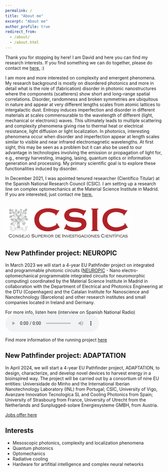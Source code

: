 ```yaml
---
permalink: /
title: "About me"
excerpt: "About me"
author_profile: true
redirect_from: 
  - /about/
  - /about.html
---
```


Thank you for stopping by here! I am David and here you can find my research interests. If you find something we can do together, please do contact me <u><a href="mailto:pd.garcia@csic.es">here</a>.</u> :)

I am more and more interested on complexity and emergent phenomena. My research background is mostly on disordered photonics and more in detail what is the role of (fabrication) disorder in photonic nanostructures where the components (scatterers) show short and long-range spatial correlations. Disorder, randomness and broken symmetries are ubiquitous in nature and appear at very different lengths scales from atomic lattices to intergalactic dust. Entropy induces imperfection and disorder in different materials at scales commensurable to the wavelength of different (light, mechanical or electronic) waves. This ultimately leads to multiple scattering and complexity phenomena giving rise to thermal heat or electrical resistance, light diffusion or light localization. In photonics, interesting phenomena occur when disorder and imperfection appear at length scales similar to visible and near infrared electromagnetic wavelengths. At first sight, this may be seen as a problem but it can also be used to our advantage in technologies involving the emission or propagation of light for, e.g., energy harvesting, imaging, lasing, quantum optics or information generation and processing. My primary scientific goal is to explore these functionalities induced by disorder. 

In December 2021, I was apointed tenured researcher (Científico Titular) at the Spanish National Research Council (CSIC). I am setting up a research line on complex optomechanics at the Material Science Institute in Madrid. If you are interested, just contact me <u><a href="mailto:pd.garcia@csic.es">here</a>.</u>

<br/><img src='/images/CSIC.png' alt="drawing" width="400"/>

**New Pathfinder project: NEUROPIC**
------
In March 2023 we will start a 4-year EU Pathfinder project on integrated and programmable photonic circuits ([NEUROPIC](https://www.neuropic-project.com/) - Nano electro-optomechanical programmable integrated circuits for neuromorphic computing) coordinated by the Material Science Institute in Madrid in collaboration with the Department of Electrical and Photonics Engineering at the DTU (Copenhagen) and the Catalan Institute for Nanoscience and Nanotechnology (Barcelona) and other research institutes and small companies located in Ireland and Germany. 

For more info, listen here (interview on Spanish National Radio) <audio controls> <source src="files/Marca_España.mp3" type="audio/mpeg"> </audio>

Find more information of the running project [here](https://www.neuropic-project.com/)

**New Pathfinder project: ADAPTATION**
------
In April 2024, we will start a 4-year EU Pathfinder project, ADAPTATION, to design, characterize, and develop novel devices to harvest energy in a bioinspired way. The project will be carried out by a consortium of nine EU entities: Universidade do Minho and the International Iberian Nanotechnology Laboratory (INL) from Portugal; CSIC, University of Vigo, Avanzare Innovation Tecnologica SL and Cooling Photonics from Spain; University of Strasbourg from France, University of Utrecht from the Netherlands and Sunplugged-solare Energiesysteme GMBH, from Austria.

[Jobs offer here](https://pdgarfer.github.io/positions/)



Interests
------
-	Mesoscopic photonics, complexity and localization phenomena
-	Quantum photonics
-	Optomechanics
-	Radiative cooling
-	Hardware for artifitial intelligence and complex neural networks 

